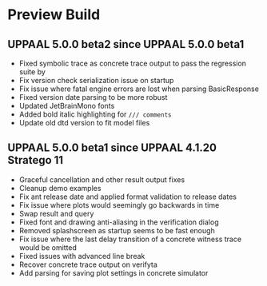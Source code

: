 # Preview Build

## UPPAAL 5.0.0 beta2 since UPPAAL 5.0.0 beta1
- Fixed symbolic trace as concrete trace output to pass the regression suite by
- Fix version check serialization issue on startup
- Fix issue where fatal engine errors are lost when parsing BasicResponse
- Fixed version date parsing to be more robust
- Updated JetBrainMono fonts
- Added bold italic highlighting for `/// comments`
- Update old dtd version to fit model files

## UPPAAL 5.0.0 beta1 since UPPAAL 4.1.20 Stratego 11
- Graceful cancellation and other result output fixes
- Cleanup demo examples
- Fix ant release date and applied format validation to release dates
- Fix issue where plots would seemingly go backwards in time
- Swap result and query
- Fixed font and drawing anti-aliasing in the verification dialog
- Removed splashscreen as startup seems to be fast enough
- Fix issue where the last delay transition of a concrete witness trace would be omitted
- Fixed issues with advanced line break
- Recover concrete trace output on verifyta
- Add parsing for saving plot settings in concrete simulator
